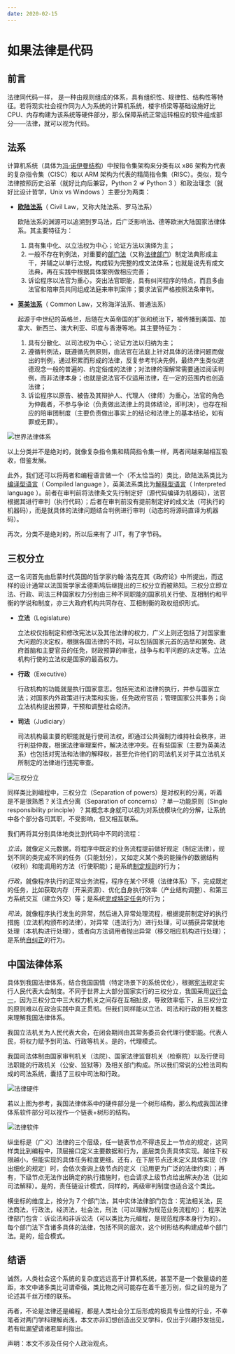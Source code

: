 ```yaml
---
date: 2020-02-15
---
```




# 如果法律是代码

## 前言

法律同代码一样， 是一种由规则组成的体系，具有组织性、规律性、结构性等特征。若将现实社会视作同为人为系统的计算机系统，楼宇桥梁等基础设施好比 CPU、内存构建为该系统等硬件部分，那么保障系统正常运转相应的软件组成部分——法律，就可以视为代码。



## 法系

计算机系统（具体为[冯·诺伊曼结构](https://zh.wikipedia.org/wiki/冯·诺伊曼结构)）中按指令集架构来分类有以 x86 架构为代表的复杂指令集（CISC）和以 ARM 架构为代表的精简指令集（RISC）。类似，现今法律按照历史沿革（就好比向后兼容，Python 2 ⇏ Python 3 ）和政治理念（就好比设计哲学，Unix vs Windows ）主要分为两类：

- **[欧陆法系](https://zh.wikipedia.org/wiki/欧陆法系)**（ Civil Law，又称大陆法系、罗马法系）

  欧陆法系的渊源可以追溯到罗马法，后广泛影响法、德等欧洲大陆国家法律体系。其主要特征为：

   	1. 具有集中化、以立法权为中心；论证方法以演绎为主；
   	2. 一般不存在判例法，对重要的[部门法](https://baike.baidu.com/item/部门法)（又称[法律部门](https://baike.baidu.com/item/法律部门)）制定法典形成主干，并辅之以单行法规，构成较为完整的成文法体系；也就是说先有成文法典，再在实践中根据具体案例做相应完善；
   	3. 诉讼程序以法官为重心，突出法官职能，具有纠问程序的特点，而且多由法官和陪审员共同组成法庭来审判案件；要求法官严格按照法条审判。

- **[英美法系](https://zh.wikipedia.org/wiki/英美法系)**（ Common Law，又称海洋法系、普通法系）

  起源于中世纪的英格兰，后随在大英帝国的扩张和统治下，被传播到美国、加拿大、新西兰、澳大利亚、印度与香港等地。其主要特征为：
  
   	1. 具有分散化、以司法权为中心；论证方法以归纳为主；
   	2. 遵循判例法，既遵循先例原则，由法官在法庭上针对具体的法律问题而做出的判例，通过积累而形成的法律，反复参考判决先例，最终产生类似道德观念一般的普遍的、约定俗成的法律；对法律的理解常需要通过阅读判例，而非法律本身；也就是说法官不仅适用法律，在一定的范围内也创造法律；
   	3. 诉讼程序以原告、被告及其辩护人、代理人（律师）为重心，法官的角色为仲裁者，不参与争论（负责做出法律上的具体结论，即判决），也存在相应的陪审团制度（主要负责做出事实上的结论和法律上的基本结论，如有罪或无罪）。
  

![世界法律体系](https://raw.githubusercontent.com/kid1412621/imgBed/master/Map_of_the_Legal_systems_of_the_world.png)

以上分类并不是绝对的，就像复杂指令集和精简指令集一样，两者间越来越相互吸收，借鉴发展。

此外，我们还可以将两者和编程语言做一个（不太恰当的）类比，欧陆法系类比为[编译型语言](https://zh.wikipedia.org/wiki/編譯語言)（ Compiled language ），英美法系类比为[解释型语言](https://zh.wikipedia.org/wiki/直譯語言)（ Interpreted language ）。前者在审判前将法律条文先行制定好（源代码编译为机器码），法官根据其进行审判（执行代码）；后者在审判前没有提前制定好的成文法（可执行的机器码），而是就具体的法律问题结合判例进行审判（动态的将源码直译为机器码）。

再次，分类不是绝对的，所以后来有了 JIT，有了字节码。



## 三权分立

这一名词首先由启蒙时代英国的哲学家约翰·洛克在其《政府论》中所提出，而这样的设计通常以法国哲学家孟德斯鸠后继提出的三权分立而被熟知。三权分立即立法、行政、司法三种国家权力分别由三种不同职能的国家机关行使、互相制约和平衡的学说和制度，亦三大政府机构共同存在、互相制衡的政权组织形式。

- **立法**（Legislature）

  立法权仅指制定和修改宪法以及其他法律的权力，广义上则还包括了对国家重大问题的决定权，根据各国法律的不同，可以包括国家元首的选举和罢免、政府首脑和主要官员的任免，财政预算的审批，战争与和平问题的决定等。立法机构行使的立法权是国家的最高权力。

- **行政**（Executive）

  行政机构的功能就是执行国家意志。包括宪法和法律的执行，并参与国家立法；对国家内外政策进行决策和实施，任免政府官员；管理国家公共事务；向立法机构提出预算，干预和调整社会经济。

- **司法**（Judiciary）

  司法机构最主要的职能就是行使司法权，即通过公共强制力维持社会秩序，进行利益仲裁，根据法律审理案件，解决法律冲突。在有些国家（主要为英美法系）也包括对宪法和法律的解释权，甚至允许他们的司法机关对于其立法机关所制定的法律进行违宪审查。

![三权分立](https://raw.githubusercontent.com/kid1412621/imgBed/master/Separation%20of%20powers.jpg)

同样类比到编程中，三权分立（Separation of powers）是对权利的分离，听着是不是很熟悉？关注点分离（Separation of concerns）？单一功能原则（Single responsibility principle）？其概念本身就可以视为对系统模块化的分解，让系统中各个部分各司其职，不受影响，但又相互联系。

我们再将其分别具体地类比到代码中不同的流程：

*立法*，就像定义元数据，将程序中既定的业务流程提前做好规定（制定法律），规划不同的类完成不同的任务（只能划分），又如定义某个类的能操作的数据结构（权利）和能调用的方法（行使职能）；是系统<u>制定规则</u>的行为；

*行政*，就像程序执行的正常业务流程，程序在某个环境（法律体系）下，完成既定的任务，比如获取内存（开采资源）、优化自身执行效率（产业结构调整）、和第三方系统交互（建立外交）等；是系统<u>完成特定任务</u>的行为；

*司法*，就像程序执行发生的异常，然后进入异常处理流程，根据提前制定好的执行措施（立法机构颁布的法律），对异常（违法行为）进行处理，可以捕获异常就地处理（本机构进行处理），或者向方法调用者抛出异常（移交相应机构进行处理）；是系统<u>自纠正</u>的行为。



## 中国法律体系

具体到我国法律体系，结合我国国情（特定场景下的系统优化），根据[宪法](http://www.gov.cn/guoqing/2018-03/22/content_5276318.htm)规定实行人民代表大会制度。不同于世界上大部分国家实行的三权分立，我国采用[议行合一](https://zh.wikipedia.org/wiki/议行合一)，因为三权分立中三大权力机关之间存在互相扯皮，导致效率低下，且三权分立的原则难以在政治实践中真正贯彻。但我们同样能以立法、司法和行政的相关概念来理解我国法律体系。

我国立法机关为人民代表大会，在闭会期间由其常务委员会代理行使职能。代表人民，将权力赋予到司法、行政等机关。是的，代理模式。

我国司法体制由国家审判机关（法院）、国家法律监督机关（检察院）以及行使司法职能的行政机关（公安、监狱等）及相关部门构成。所以我们常说的公检法司构成的司法系统，囊括了三权中司法和行政。

![法律硬件](https://raw.githubusercontent.com/kid1412621/imgBed/master/cn-law-hardware.png)

若以上图为参考，我国法律体系中的硬件部分是一个树形结构，那么构成我国法律体系软件部分可以视作一个链表+树形的结构。

![法律软件](https://raw.githubusercontent.com/kid1412621/imgBed/master/cn-law-software.png)

纵坐标是（广义）法律的三个层级，任一链表节点不得违反上一节点的规定，这同样类比到编程中，顶层接口定义主要数据和行为，底层类负责具体实现。越往下权限越小，但能实现的具体任务粒度更细。还有，在下层节点还未定义具体实现（作出细化的规定）时，会依次查询上级节点的定义（沿用更为广泛的法律约束）；再有，下级节点无法作出确定的执行措施时，也会请求上级节点给出解决办法（比如司法解释）。是的，责任链设计模式，同样的，两级审判制度也适合这个类比。

横坐标的维度上，按分为 7 个部门法，其中实体法律部门包含：宪法相关法，民法商法，行政法，经济法，社会法，刑法（可以理解为规范业务流程的）； 程序法律部门包含：诉讼法和非诉讼法（可以类比为元编程，是规范程序本身行为的）。每个部门法下含诸多具体的法律，包括不同的层次，这个树形结构构建成单个部门法。是的，组合模式。



## 结语

诚然，人类社会这个系统的复杂度远远高于计算机系统，甚至不是一个数量级的差距，本文中诸多类比可谓牵强，类比物之间可能存在着千差万别，但之目的是为了论述其千丝万缕的联系。

再者，不论是法律还是编程，都是人类社会分工后形成的极具专业性的行业，不幸笔者对两门学科理解尚浅，本文亦非幻想创造出交叉学科，仅出于兴趣抒发拙见，若有纰漏望请诸君犀利指出。

声明：本文不涉及任何个人政治观点。